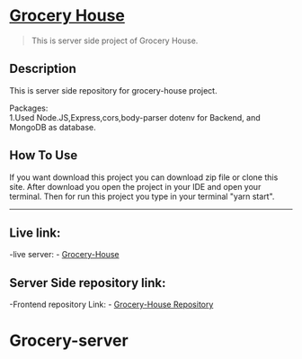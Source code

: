 # [Grocery House](https://ah-grocery-house.web.app)

> This is server side project of Grocery House.

## Description

This is server side repository for grocery-house project.<br/>

Packages: <br/>
1.Used Node.JS,Express,cors,body-parser dotenv for
Backend, and MongoDB as database. <br/>

## How To Use

If you want download this project you can download zip file or clone this site.
After download you open the project in your IDE and open your terminal. Then for run this project you type in your terminal "yarn start".

---

## Live link:

-live server: - [Grocery-House](https://ah-grocery-house.web.app)

## Server Side repository link:

-Frontend repository Link: - [Grocery-House Repository](https://github.com/Ahsan-Ullah1871/grocery-house)
# Grocery-server
